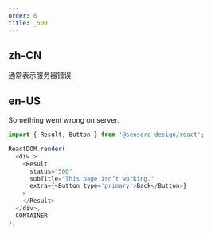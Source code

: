 ```yaml
---
order: 6
title: _500
---
```


## zh-CN

通常表示服务器错误

## en-US

Something went wrong on server.

```js
import { Result, Button } from '@sensoro-design/react';

ReactDOM.render(
  <div >
    <Result
      status="500"
      subTitle="This page isn’t working."
      extra={<Button type='primary'>Back</Button>}
    >
    </Result>
  </div>,
  CONTAINER
);
```
